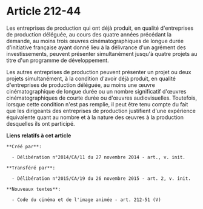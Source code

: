 # Article 212-44

Les entreprises de production qui ont déjà produit, en qualité d'entreprises de production déléguée, au cours des quatre
années précédant la demande, au moins trois œuvres cinématographiques de longue durée d'initiative française ayant donné lieu
à la délivrance d'un agrément des investissements, peuvent présenter simultanément jusqu'à quatre projets au titre d'un
programme de développement. 

Les autres entreprises de production peuvent présenter un projet ou deux projets simultanément, à la condition d'avoir déjà
produit, en qualité d'entreprises de production déléguée, au moins une œuvre cinématographique de longue durée ou un nombre
significatif d'œuvres cinématographiques de courte durée ou d'œuvres audiovisuelles. Toutefois, lorsque cette condition n'est
pas remplie, il peut être tenu compte du fait que les dirigeants des entreprises de production justifient d'une expérience
équivalente quant au nombre et à la nature des œuvres à la production desquelles ils ont participé.

**Liens relatifs à cet article**

	**Créé par**:

	  - Délibération n°2014/CA/11 du 27 novembre 2014 - art., v. init.

	**Transféré par**:

	  - Délibération n°2015/CA/19 du 26 novembre 2015 - art. 2, v. init.

	**Nouveaux textes**:

	  - Code du cinéma et de l'image animée - art. 212-51 (V)
